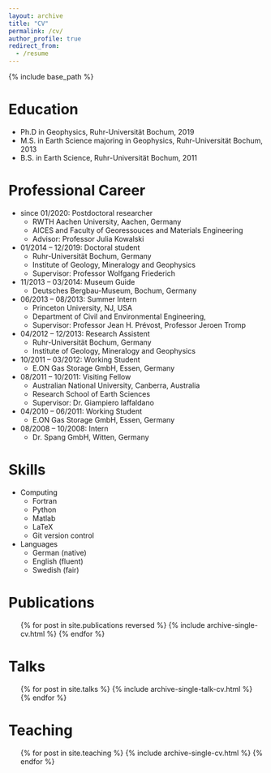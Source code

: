 ```yaml
---
layout: archive
title: "CV"
permalink: /cv/
author_profile: true
redirect_from:
  - /resume
---
```


{% include base_path %}

Education
======
* Ph.D in Geophysics, Ruhr-Universität Bochum, 2019
* M.S. in Earth Science majoring in Geophysics, Ruhr-Universität Bochum, 2013
* B.S. in Earth Science, Ruhr-Universität Bochum, 2011

Professional Career
======
* since 01/2020: Postdoctoral researcher
  * RWTH Aachen University, Aachen, Germany
  * AICES and Faculty of Georessouces and Materials Engineering
  * Advisor: Professor Julia Kowalski
* 01/2014 – 12/2019: Doctoral student
  * Ruhr-Universität Bochum, Germany
  * Institute of Geology, Mineralogy and Geophysics
  * Supervisor: Professor Wolfgang Friederich
* 11/2013 – 03/2014: Museum Guide
  * Deutsches Bergbau-Museum, Bochum, Germany
* 06/2013 – 08/2013: Summer Intern
  * Princeton University, NJ, USA
  * Department of Civil and Environmental Engineering, 
  * Supervisor: Professor Jean H. Prévost, Professor Jeroen Tromp
* 04/2012 – 12/2013: Research Assistent
  * Ruhr-Universität Bochum, Germany
  * Institute of Geology, Mineralogy and Geophysics
* 10/2011 – 03/2012: Working Student
  * E.ON Gas Storage GmbH, Essen, Germany
* 08/2011 – 10/2011: Visiting Fellow
  * Australian National University, Canberra, Australia
  * Research School of Earth Sciences
  * Supervisor: Dr. Giampiero Iaffaldano
* 04/2010 – 06/2011: Working Student
  * E.ON Gas Storage GmbH, Essen, Germany
* 08/2008 – 10/2008: Intern
  * Dr. Spang GmbH, Witten, Germany

Skills
======
* Computing
  * Fortran
  * Python
  * Matlab
  * LaTeX
  * Git version control
* Languages
  * German (native)
  * English (fluent)
  * Swedish (fair)

Publications
======
  <ul>{% for post in site.publications reversed %}
    {% include archive-single-cv.html %}
  {% endfor %}</ul>
  
Talks
======
  <ul>{% for post in site.talks %}
    {% include archive-single-talk-cv.html %}
  {% endfor %}</ul>
  
Teaching
======
  <ul>{% for post in site.teaching %}
    {% include archive-single-cv.html %}
  {% endfor %}</ul>
